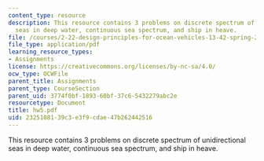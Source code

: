 ```yaml
---
content_type: resource
description: This resource contains 3 problems on discrete spectrum of unidirectional
  seas in deep water, continuous sea spectrum, and ship in heave.
file: /courses/2-22-design-principles-for-ocean-vehicles-13-42-spring-2005/2325108139c3e3f9cdae47b262442516_hw5.pdf
file_type: application/pdf
learning_resource_types:
- Assignments
license: https://creativecommons.org/licenses/by-nc-sa/4.0/
ocw_type: OCWFile
parent_title: Assignments
parent_type: CourseSection
parent_uid: 3774f0bf-1893-60bf-37c6-5432279abc2e
resourcetype: Document
title: hw5.pdf
uid: 23251081-39c3-e3f9-cdae-47b262442516
---
```

This resource contains 3 problems on discrete spectrum of unidirectional seas in deep water, continuous sea spectrum, and ship in heave.